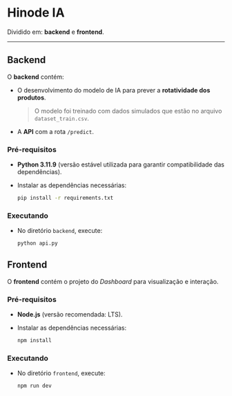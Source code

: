 # Hinode IA

Dividido em: **backend** e **frontend**.

---

## Backend

O **backend** contém:
- O desenvolvimento do modelo de IA para prever a **rotatividade dos produtos**.

  > O modelo foi treinado com dados simulados que estão no arquivo `dataset_train.csv`.

- A **API** com a rota `/predict`.

### Pré-requisitos
- **Python 3.11.9** (versão estável utilizada para garantir compatibilidade das dependências).
- Instalar as dependências necessárias:

  ```bash
  pip install -r requirements.txt

### Executando
- No diretório `backend`, execute:

  ```bash
  python api.py

## Frontend

O **frontend** contém o projeto do *Dashboard* para visualização e interação.

### Pré-requisitos
- **Node.js** (versão recomendada: LTS).
- Instalar as dependências necessárias:

  ```bash
  npm install

### Executando
- No diretório `frontend`, execute:

  ```bash
  npm run dev